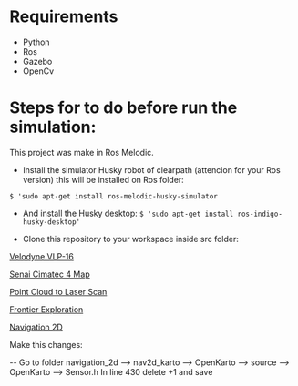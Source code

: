 # **Requirements**

* Python
* Ros
* Gazebo
* OpenCv









# **Steps for to do before run the simulation:**

This project was make in Ros Melodic.

* Install the simulator Husky robot of clearpath (attencion for your Ros 
version) this will be installed on Ros folder:

`$ 'sudo apt-get install ros-melodic-husky-simulator` 

* And install the Husky desktop:  `$ 'sudo apt-get install ros-indigo-husky-desktop'`

* Clone this repository to your workspace inside src folder: 

[Velodyne VLP-16](https://bitbucket.org/DataspeedInc/velodyne_simulator.git)

[Senai Cimatec 4 Map](https://github.com/Brazilian-Institute-of-Robotics/bir.cimatec4_map.git)

[Point Cloud to Laser Scan](https://github.com/ros-perception/pointcloud_to_laserscan.git)

[Frontier Exploration](https://github.com/paulbovbel/frontier_exploration.git)

[Navigation 2D](https://github.com/skasperski/navigation_2d.git)

Make this changes:

-- Go to folder navigation_2d --> nav2d_karto --> OpenKarto --> source --> OpenKarto --> Sensor.h
In line 430 delete +1 and save











